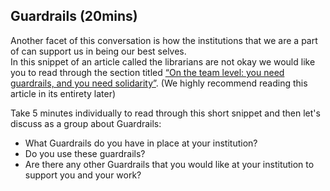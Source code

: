 ## Guardrails (20mins)

Another facet of this conversation is how the institutions that we are a part of can support us in being our best selves.  
In this snippet of an article called the librarians are not okay we would like you to read through the section titled [“On the team level: you need guardrails, and you need solidarity”](https://annehelen.substack.com/p/the-librarians-are-not-okay). (We highly recommend reading this article in its entirety later)

Take 5 minutes individually to read through this short snippet  and then let's discuss as a group about Guardrails: 

* What Guardrails do you have in place at your institution?
* Do you use these guardrails?
* Are there any other Guardrails that you would like at your institution to support you and your work?
